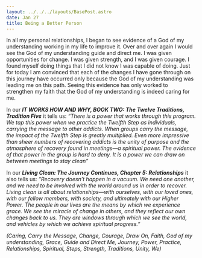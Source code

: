 ```yaml
---
layout: ../../../layouts/BasePost.astro
date: Jan 27
title: Being a Better Person
---
```

In all my personal relationships, I began to see evidence of a God of my understanding working in my life to improve it. Over and over again I would see the God of my understanding guide and direct me. I was given opportunities for change. I was given strength, and I was given courage. I found myself doing things that I did not know I was capable of doing. Just for today I am convinced that each of the changes I have gone through on this journey have occurred only because the God of my understanding was leading me on this path. Seeing this evidence has only worked to strengthen my faith that the God of my understanding is indeed caring for me.

In our ***IT WORKS HOW AND WHY, BOOK TWO: The Twelve Traditions, Tradition Five*** it tells us: *“There is a power that works through this program. We tap this power when we practice the Twelfth Step as individuals, carrying the message to other addicts. When groups carry the message, the impact of the Twelfth Step is greatly multiplied. Even more impressive than sheer numbers of recovering addicts is the unity of purpose and the atmosphere of recovery found in meetings—a spiritual power. The evidence of that power in the group is hard to deny. It is a power we can draw on between meetings to stay clean”*

In our ***Living Clean: The Journey Continues, Chapter 5: Relationships*** it also tells us: *“Recovery doesn’t happen in a vacuum. We need one another, and we need to be involved with the world around us in order to recover. Living clean is all about relationships—with ourselves, with our loved ones, with our fellow members, with society, and ultimately with our Higher Power. The people in our lives are the means by which we experience grace. We see the miracle of change in others, and they reflect our own changes back to us. They are windows through which we see the world, and vehicles by which we achieve spiritual progress.”*

*(Caring, Carry the Message, Change, Courage, Draw On, Faith, God of my understanding, Grace, Guide and Direct Me, Journey, Power, Practice, Relationships, Spiritual, Steps, Strength, Traditions, Unity, We)*